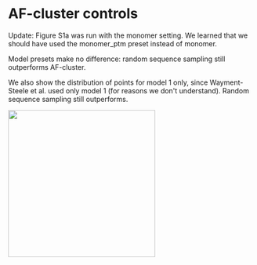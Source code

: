 # AF-cluster controls

Update: Figure S1a was run with the monomer setting.  We learned that we should have used the monomer_ptm preset instead of monomer.  

Model presets make no difference: random sequence sampling still outperforms AF-cluster. 

We also show the distribution of points for model 1 only, since Wayment-Steele et al. used only model 1 (for reasons we don't understand).  Random sequence sampling still outperforms.

<img src="https://github.com/porterll/CF-random/blob/main/FigS1/a/ptm_plot_all_and_model1_sm.png" width="300">

